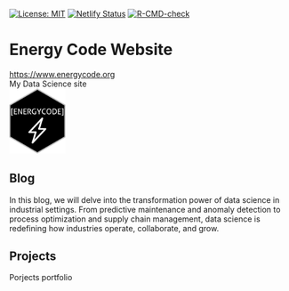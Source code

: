<!-- badges: start -->

[![License: MIT](https://img.shields.io/badge/License-MIT-yellow.svg)](https://opensource.org/licenses/MIT) [![Netlify Status](https://api.netlify.com/api/v1/badges/d638f799-bbf7-4905-99e0-7696e734c879/deploy-status)](https://app.netlify.com/sites/energycodeorg/deploys)
[![R-CMD-check](https://github.com/EnriquePH/energycode/actions/workflows/R-CMD-check.yaml/badge.svg)](https://github.com/EnriquePH/energycode/actions/workflows/R-CMD-check.yaml)
<!-- badges: end -->

# Energy Code Website    
https://www.energycode.org    
My Data Science site    
<a href="https://www.energycode.org"><img src="/posts/01082023-Blog-Logo/logo.png"  width=20% height=20%></a>

## Blog

In this blog, we will delve into the transformation power of data science in industrial settings. From predictive maintenance and anomaly detection to process optimization and supply chain management, data science is redefining how industries operate, collaborate, and grow.

## Projects

Porjects portfolio
